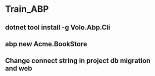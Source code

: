 # Train_ABP
## dotnet tool install -g Volo.Abp.Cli
## abp new Acme.BookStore
## Change connect string in project db migration and web